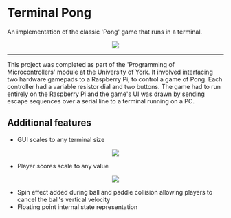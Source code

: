 # Terminal Pong
An implementation of the classic 'Pong' game that runs in a terminal.

<p align="center">
   <img src="https://github.com/lbowes/ascii_pong/blob/master/gifs/gameplay.gif">
</p>

***

This project was completed as part of the 'Programming of Microcontrollers' module at the University of York. It involved interfacing two hardware gamepads to a Raspberry Pi, to control a game of Pong.
Each controller had a variable resistor dial and two buttons. The game had to run entirely on the Raspberry Pi and the game's UI was drawn by sending escape sequences over a serial line to a terminal running on a PC.

## Additional features
* GUI scales to any terminal size

<p align="center">
   <img src="https://github.com/lbowes/ascii_pong/blob/master/gifs/small.png">
</p>

* Player scores scale to any value

<p align="center">
   <img src="https://github.com/lbowes/terminal_pong/blob/master/gifs/high_scores.png">
</p>


* Spin effect added during ball and paddle collision allowing players to cancel the ball's vertical velocity
* Floating point internal state representation
